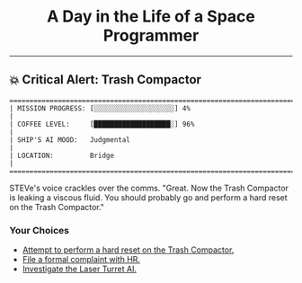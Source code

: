 <h1 align="center">A Day in the Life of a Space Programmer</h1>

---

<h2 id="node-43">💥 Critical Alert: Trash Compactor</h2>

```
========================================================================
| MISSION PROGRESS: [░░░░░░░░░░░░░░░░░░░░] 4%                                  |
| COFFEE LEVEL:     [███████████████████░] 96%                                 |
| SHIP'S AI MOOD:   Judgmental                                                 |
| LOCATION:         Bridge                                                     |
========================================================================
```

STEVe's voice crackles over the comms. "Great. Now the Trash Compactor is leaking a viscous fluid. You should probably go and perform a hard reset on the Trash Compactor."



### Your Choices

*   [Attempt to perform a hard reset on the Trash Compactor.](./README-0046.md)
*   [File a formal complaint with HR.](./README-0046.md)
*   [Investigate the Laser Turret AI.](./README-0045.md)
